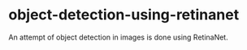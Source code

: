 # object-detection-using-retinanet


An attempt of object detection in images is done using RetinaNet.
